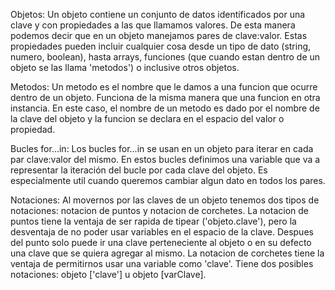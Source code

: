 ﻿Objetos: Un objeto contiene un conjunto de datos identificados por una clave y con propiedades
a las que llamamos valores. De esta manera podemos decir que en un objeto manejamos pares de
clave:valor. Estas propiedades pueden incluir cualquier cosa desde un tipo de dato (string,
numero, boolean), hasta arrays, funciones (que cuando estan dentro de un objeto se las llama
'metodos') o inclusive otros objetos.


Metodos: Un metodo es el nombre que le damos a una funcion que ocurre dentro de un objeto. 
Funciona de la misma manera que una funcion en otra instancia. En este caso, el nombre de un
metodo es dado por el nombre de la clave del objeto y la funcion se declara en el espacio del
valor o propiedad.


Bucles for...in: Los bucles for...in se usan en un objeto para iterar en cada par clave:valor 
del mismo. En estos bucles definimos una variable que va a representar la iteración del bucle
por cada clave del objeto. Es especialmente util cuando queremos cambiar algun dato en todos los
pares.


Notaciones: Al movernos por las claves de un objeto tenemos dos tipos de notaciones: notacion 
de puntos y notacion de corchetes.
La notacion de puntos tiene la ventaja de ser rapida de tipear ('objeto.clave'), pero la
desventaja de no poder usar variables en el espacio de la clave. Despues del punto solo puede ir
una clave perteneciente al objeto o en su defecto una clave que se quiera agregar al mismo.
La notacion de corchetes tiene la ventaja de permitirnos usar una variable como 'clave'. Tiene
dos posibles notaciones: objeto ['clave'] u objeto [varClave].
